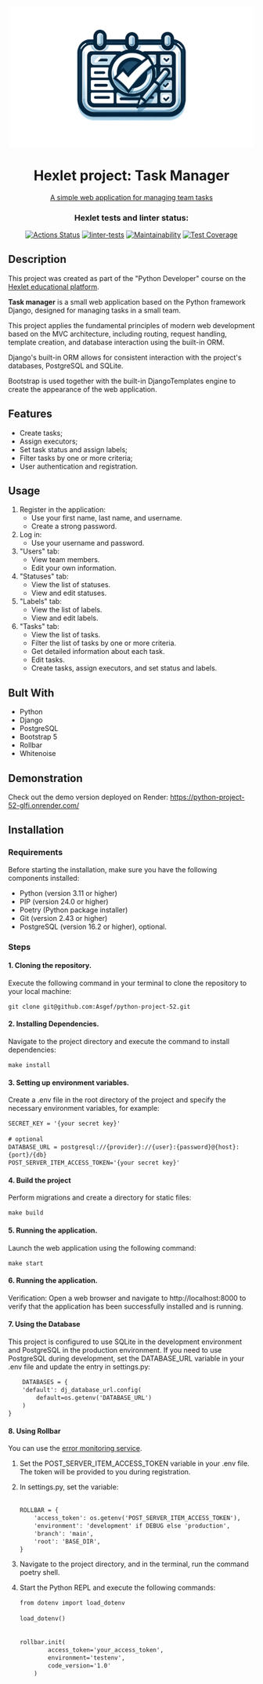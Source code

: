 <div align="center">

<p align="center">
 <img width="500px" src="task_manager_logo.png" alt="qr"/>
</p>


  <h1>Hexlet project: Task Manager</h1>

  [A simple web application for managing team tasks](https://python-project-52-glfi.onrender.com/)







### Hexlet tests and linter status:
[![Actions Status](https://github.com/Asgef/python-project-52/actions/workflows/hexlet-check.yml/badge.svg)](https://github.com/Asgef/python-project-52/actions)
[![linter-tests](https://github.com/Asgef/python-project-52/actions/workflows/main.yml/badge.svg)](https://github.com/Asgef/python-project-52/actions/workflows/main.yml)
[![Maintainability](https://api.codeclimate.com/v1/badges/2ef56828174fc5ff604d/maintainability)](https://codeclimate.com/github/Asgef/python-project-52/maintainability)
[![Test Coverage](https://api.codeclimate.com/v1/badges/2ef56828174fc5ff604d/test_coverage)](https://codeclimate.com/github/Asgef/python-project-52/test_coverage)

</div>

## Description

This project was created as part of the "Python Developer" course on the [Hexlet educational platform](https://hexlet.io).


**Task manager** is a small web application based on the Python framework Django, designed for managing tasks in a small team.

This project applies the fundamental principles of modern web development based on the MVC architecture, including routing, request handling, template creation, and database interaction using the built-in ORM.

Django's built-in ORM allows for consistent interaction with the project's databases, PostgreSQL and SQLite.

Bootstrap is used together with the built-in DjangoTemplates engine to create the appearance of the web application.

## Features

- Create tasks;
- Assign executors;
- Set task status and assign labels;
- Filter tasks by one or more criteria;
- User authentication and registration.

## Usage

1. Register in the application:
   - Use your first name, last name, and username.
   - Create a strong password.
2. Log in:
   - Use your username and password.
3. "Users" tab:
   - View team members.
   - Edit your own information.
4. "Statuses" tab:
   - View the list of statuses.
   - View and edit statuses.
5. "Labels" tab:
   - View the list of labels.
   - View and edit labels.
6. "Tasks" tab:
   - View the list of tasks.
   - Filter the list of tasks by one or more criteria.
   - Get detailed information about each task.
   - Edit tasks.
   - Create tasks, assign executors, and set status and labels.



## Bult With

- Python
- Django
- PostgreSQL
- Bootstrap 5
- Rollbar
- Whitenoise

## Demonstration
Check out the demo version deployed on Render:
https://python-project-52-glfi.onrender.com/


## Installation

 ### Requirements
Before starting the installation, make sure you have the following components 
 installed:

- Python (version 3.11 or higher)
- PIP (version 24.0 or higher)
- Poetry (Python package installer)
- Git (version 2.43 or higher)
- PostgreSQL (version 16.2 or higher), optional.


### Steps

#### 1. Cloning the repository.
Execute the following command in your terminal to clone the repository to your local machine:


    git clone git@github.com:Asgef/python-project-52.git


#### 2. Installing Dependencies.
Navigate to the project directory and execute the command to install dependencies:


    make install


#### 3. Setting up environment variables.
Create a .env file in the root directory of the project and specify the necessary environment variables, for example:


    SECRET_KEY = '{your secret key}'
    
    # optional
    DATABASE_URL = postgresql://{provider}://{user}:{password}@{host}:{port}/{db}
    POST_SERVER_ITEM_ACCESS_TOKEN='{your secret key}'


#### 4. Build the project
Perform migrations and create a directory for static files:


    make build


#### 5. Running the application.
Launch the web application using the following command:

    make start


#### 6. Running the application.
Verification:
Open a web browser and navigate to http://localhost:8000 to verify that the application has been successfully installed and is running.


#### 7. Using the Database

This project is configured to use SQLite in the development environment and PostgreSQL in the production environment. If you need to use PostgreSQL during development, set the DATABASE_URL variable in your .env file and update the entry in settings.py:

```
    DATABASES = {
    'default': dj_database_url.config(
        default=os.getenv('DATABASE_URL')
    )
}
```

#### 8. Using Rollbar
You can use the [error monitoring service](https://rollbar.com).
1. Set the POST_SERVER_ITEM_ACCESS_TOKEN variable in your .env file. The token will be provided to you during registration.
2. In settings.py, set the variable:

   ```
   
   ROLLBAR = {
       'access_token': os.getenv('POST_SERVER_ITEM_ACCESS_TOKEN'),
       'environment': 'development' if DEBUG else 'production',
       'branch': 'main',
       'root': 'BASE_DIR',
   }
   
   ```

3. Navigate to the project directory, and in the terminal, run the command poetry shell.

4. Start the Python REPL and execute the following commands:

   ```
   from dotenv import load_dotenv
   
   load_dotenv()
   
   
   rollbar.init(
           access_token='your_access_token',
           environment='testenv',
           code_version='1.0'
       )
   
   ```



